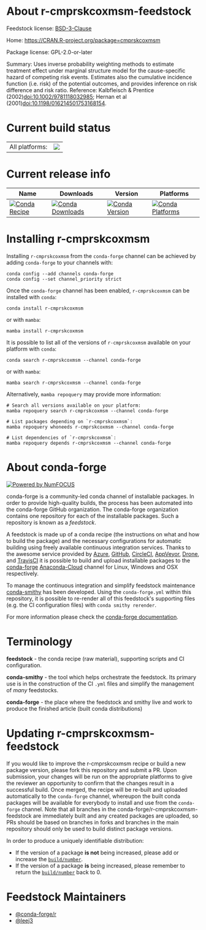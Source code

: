 About r-cmprskcoxmsm-feedstock
==============================

Feedstock license: [BSD-3-Clause](https://github.com/conda-forge/r-cmprskcoxmsm-feedstock/blob/main/LICENSE.txt)

Home: https://CRAN.R-project.org/package=cmprskcoxmsm

Package license: GPL-2.0-or-later

Summary: Uses inverse probability weighting methods to estimate treatment effect under marginal structure model for the cause-specific hazard of competing risk events. Estimates also the cumulative incidence function (i.e. risk) of the potential outcomes, and provides inference on risk difference and risk ratio. Reference: Kalbfleisch & Prentice (2002)<doi:10.1002/9781118032985>; Hernan et al (2001)<doi:10.1198/016214501753168154>.

Current build status
====================


<table><tr><td>All platforms:</td>
    <td>
      <a href="https://dev.azure.com/conda-forge/feedstock-builds/_build/latest?definitionId=19401&branchName=main">
        <img src="https://dev.azure.com/conda-forge/feedstock-builds/_apis/build/status/r-cmprskcoxmsm-feedstock?branchName=main">
      </a>
    </td>
  </tr>
</table>

Current release info
====================

| Name | Downloads | Version | Platforms |
| --- | --- | --- | --- |
| [![Conda Recipe](https://img.shields.io/badge/recipe-r--cmprskcoxmsm-green.svg)](https://anaconda.org/conda-forge/r-cmprskcoxmsm) | [![Conda Downloads](https://img.shields.io/conda/dn/conda-forge/r-cmprskcoxmsm.svg)](https://anaconda.org/conda-forge/r-cmprskcoxmsm) | [![Conda Version](https://img.shields.io/conda/vn/conda-forge/r-cmprskcoxmsm.svg)](https://anaconda.org/conda-forge/r-cmprskcoxmsm) | [![Conda Platforms](https://img.shields.io/conda/pn/conda-forge/r-cmprskcoxmsm.svg)](https://anaconda.org/conda-forge/r-cmprskcoxmsm) |

Installing r-cmprskcoxmsm
=========================

Installing `r-cmprskcoxmsm` from the `conda-forge` channel can be achieved by adding `conda-forge` to your channels with:

```
conda config --add channels conda-forge
conda config --set channel_priority strict
```

Once the `conda-forge` channel has been enabled, `r-cmprskcoxmsm` can be installed with `conda`:

```
conda install r-cmprskcoxmsm
```

or with `mamba`:

```
mamba install r-cmprskcoxmsm
```

It is possible to list all of the versions of `r-cmprskcoxmsm` available on your platform with `conda`:

```
conda search r-cmprskcoxmsm --channel conda-forge
```

or with `mamba`:

```
mamba search r-cmprskcoxmsm --channel conda-forge
```

Alternatively, `mamba repoquery` may provide more information:

```
# Search all versions available on your platform:
mamba repoquery search r-cmprskcoxmsm --channel conda-forge

# List packages depending on `r-cmprskcoxmsm`:
mamba repoquery whoneeds r-cmprskcoxmsm --channel conda-forge

# List dependencies of `r-cmprskcoxmsm`:
mamba repoquery depends r-cmprskcoxmsm --channel conda-forge
```


About conda-forge
=================

[![Powered by
NumFOCUS](https://img.shields.io/badge/powered%20by-NumFOCUS-orange.svg?style=flat&colorA=E1523D&colorB=007D8A)](https://numfocus.org)

conda-forge is a community-led conda channel of installable packages.
In order to provide high-quality builds, the process has been automated into the
conda-forge GitHub organization. The conda-forge organization contains one repository
for each of the installable packages. Such a repository is known as a *feedstock*.

A feedstock is made up of a conda recipe (the instructions on what and how to build
the package) and the necessary configurations for automatic building using freely
available continuous integration services. Thanks to the awesome service provided by
[Azure](https://azure.microsoft.com/en-us/services/devops/), [GitHub](https://github.com/),
[CircleCI](https://circleci.com/), [AppVeyor](https://www.appveyor.com/),
[Drone](https://cloud.drone.io/welcome), and [TravisCI](https://travis-ci.com/)
it is possible to build and upload installable packages to the
[conda-forge](https://anaconda.org/conda-forge) [Anaconda-Cloud](https://anaconda.org/)
channel for Linux, Windows and OSX respectively.

To manage the continuous integration and simplify feedstock maintenance
[conda-smithy](https://github.com/conda-forge/conda-smithy) has been developed.
Using the ``conda-forge.yml`` within this repository, it is possible to re-render all of
this feedstock's supporting files (e.g. the CI configuration files) with ``conda smithy rerender``.

For more information please check the [conda-forge documentation](https://conda-forge.org/docs/).

Terminology
===========

**feedstock** - the conda recipe (raw material), supporting scripts and CI configuration.

**conda-smithy** - the tool which helps orchestrate the feedstock.
                   Its primary use is in the construction of the CI ``.yml`` files
                   and simplify the management of *many* feedstocks.

**conda-forge** - the place where the feedstock and smithy live and work to
                  produce the finished article (built conda distributions)


Updating r-cmprskcoxmsm-feedstock
=================================

If you would like to improve the r-cmprskcoxmsm recipe or build a new
package version, please fork this repository and submit a PR. Upon submission,
your changes will be run on the appropriate platforms to give the reviewer an
opportunity to confirm that the changes result in a successful build. Once
merged, the recipe will be re-built and uploaded automatically to the
`conda-forge` channel, whereupon the built conda packages will be available for
everybody to install and use from the `conda-forge` channel.
Note that all branches in the conda-forge/r-cmprskcoxmsm-feedstock are
immediately built and any created packages are uploaded, so PRs should be based
on branches in forks and branches in the main repository should only be used to
build distinct package versions.

In order to produce a uniquely identifiable distribution:
 * If the version of a package **is not** being increased, please add or increase
   the [``build/number``](https://docs.conda.io/projects/conda-build/en/latest/resources/define-metadata.html#build-number-and-string).
 * If the version of a package **is** being increased, please remember to return
   the [``build/number``](https://docs.conda.io/projects/conda-build/en/latest/resources/define-metadata.html#build-number-and-string)
   back to 0.

Feedstock Maintainers
=====================

* [@conda-forge/r](https://github.com/conda-forge/r/)
* [@leej3](https://github.com/leej3/)

